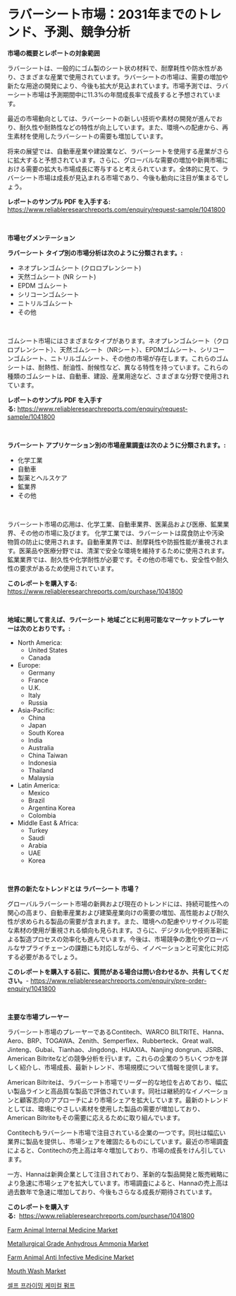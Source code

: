 <p><h1>ラバーシート市場：2031年までのトレンド、予測、競争分析</h1></p><p><strong>市場の概要とレポートの対象範囲</strong></p>
<p><p>ラバーシートは、一般的にゴム製のシート状の材料で、耐摩耗性や防水性があり、さまざまな産業で使用されています。ラバーシートの市場は、需要の増加や新たな用途の開発により、今後も拡大が見込まれています。市場予測では、ラバーシート市場は予測期間中に11.3%の年間成長率で成長すると予想されています。</p><p>最近の市場動向としては、ラバーシートの新しい技術や素材の開発が進んでおり、耐久性や耐熱性などの特性が向上しています。また、環境への配慮から、再生素材を使用したラバーシートの需要も増加しています。</p><p>将来の展望では、自動車産業や建設業など、ラバーシートを使用する産業がさらに拡大すると予想されています。さらに、グローバルな需要の増加や新興市場における需要の拡大も市場成長に寄与すると考えられています。全体的に見て、ラバーシート市場は成長が見込まれる市場であり、今後も動向に注目が集まるでしょう。</p></p>
<p><strong>レポートのサンプル PDF を入手する:</strong> <a href="https://www.reliableresearchreports.com/enquiry/request-sample/1041800">https://www.reliableresearchreports.com/enquiry/request-sample/1041800</a></p>
<p>&nbsp;</p>
<p><strong>市場セグメンテーション</strong></p>
<p><strong>ラバーシート タイプ別の市場分析は次のように分類されます。:</strong></p>
<p><ul><li>ネオプレンゴムシート (クロロプレンシート)</li><li>天然ゴムシート (NR シート)</li><li>EPDM ゴムシート</li><li>シリコーンゴムシート</li><li>ニトリルゴムシート</li><li>その他</li></ul></p>
<p>&nbsp;</p>
<p><p>ゴムシート市場にはさまざまなタイプがあります。ネオプレンゴムシート（クロロプレンシート）、天然ゴムシート（NRシート）、EPDMゴムシート、シリコーンゴムシート、ニトリルゴムシート、その他の市場が存在します。これらのゴムシートは、耐熱性、耐油性、耐候性など、異なる特性を持っています。これらの種類のゴムシートは、自動車、建設、産業用途など、さまざまな分野で使用されています。</p></p>
<p><strong>レポートのサンプル PDF を入手する:</strong>&nbsp;<a href="https://www.reliableresearchreports.com/enquiry/request-sample/1041800">https://www.reliableresearchreports.com/enquiry/request-sample/1041800</a></p>
<p>&nbsp;</p>
<p><strong> ラバーシート アプリケーション別の市場産業調査は次のように分類されます。:</strong></p>
<p><ul><li>化学工業</li><li>自動車</li><li>製薬とヘルスケア</li><li>鉱業界</li><li>その他</li></ul></p>
<p>&nbsp;</p>
<p><p>ラバーシート市場の応用は、化学工業、自動車業界、医薬品および医療、鉱業業界、その他の市場に及びます。 化学工業では、ラバーシートは腐食防止や汚染物質の防止に使用されます。自動車業界では、耐摩耗性や防振性能が重視されます。医薬品や医療分野では、清潔で安全な環境を維持するために使用されます。 鉱業業界では、耐久性や化学耐性が必要です。その他の市場でも、安全性や耐久性の要求があるため使用されています。</p></p>
<p><strong>このレポートを購入する:</strong>&nbsp; <a href="https://www.reliableresearchreports.com/purchase/1041800">https://www.reliableresearchreports.com/purchase/1041800</a></p>
<p>&nbsp;</p>
<p><strong>地域に関して言えば、ラバーシート 地域ごとに利用可能なマーケットプレーヤーは次のとおりです。:</strong></p>
<p><ul>
    <li>
        North America:
        <ul>
            <li>United States</li>
            <li>Canada</li>
        </ul>
    </li>
    <li>
        Europe:
        <ul>
            <li>Germany</li>
            <li>France</li>
            <li>U.K.</li>
            <li>Italy</li>
            <li>Russia</li>
        </ul>
    </li>
    <li>
        Asia-Pacific:
        <ul>
            <li>China</li>
            <li>Japan</li>
            <li>South Korea</li>
            <li>India</li>
            <li>Australia</li>
            <li>China Taiwan</li>
            <li>Indonesia</li>
            <li>Thailand</li>
            <li>Malaysia</li>
        </ul>
    </li>
    <li>
        Latin America:
        <ul>
            <li>Mexico</li>
            <li>Brazil</li>
            <li>Argentina Korea</li>
            <li>Colombia</li>
        </ul>
    </li>
    <li>
        Middle East & Africa:
        <ul>
            <li>Turkey</li>
            <li>Saudi</li>
            <li>Arabia</li>
            <li>UAE</li>
            <li>Korea</li>
        </ul>
    </li>
    </ul></p>
<p>&nbsp;</p>
<p><strong>世界の新たなトレンドとは ラバーシート 市場？</strong></p>
<p><p>グローバルラバーシート市場の新興および現在のトレンドには、持続可能性への関心の高まり、自動車産業および建築産業向けの需要の増加、高性能および耐久性が求められる製品の需要が含まれます。また、環境への配慮やリサイクル可能な素材の使用が重視される傾向も見られます。さらに、デジタル化や技術革新による製造プロセスの効率化も進んでいます。今後は、市場競争の激化やグローバルなサプライチェーンの課題にも対応しながら、イノベーションと可変化に対応する必要があるでしょう。</p></p>
<p><strong>このレポートを購入する前に、質問がある場合は問い合わせるか、共有してください。</strong>- <a href="https://www.reliableresearchreports.com/enquiry/pre-order-enquiry/1041800">https://www.reliableresearchreports.com/enquiry/pre-order-enquiry/1041800</a></p>
<p>&nbsp;</p>
<p><strong>主要な市場プレーヤー</strong></p>
<p><p>ラバーシート市場のプレーヤーであるContitech、WARCO BILTRITE、Hanna、Aero、BRP、TOGAWA、Zenith、Semperflex、Rubberteck、Great wall、Jinteng、Gubai、Tianhao、Jingdong、HUAXIA、Nanjing dongrun、JSRB、American Biltriteなどの競争分析を行います。これらの企業のうちいくつかを詳しく紹介し、市場成長、最新トレンド、市場規模について情報を提供します。</p><p>American Biltriteは、ラバーシート市場でリーダー的な地位を占めており、幅広い製品ラインと高品質な製品で評価されています。同社は継続的なイノベーションと顧客志向のアプローチにより市場シェアを拡大しています。最新のトレンドとしては、環境にやさしい素材を使用した製品の需要が増加しており、American Biltriteもその需要に応えるために取り組んでいます。</p><p>Contitechもラバーシート市場で注目されている企業の一つです。同社は幅広い業界に製品を提供し、市場シェアを確固たるものにしています。最近の市場調査によると、Contitechの売上高は年々増加しており、市場の成長をけん引しています。</p><p>一方、Hannaは新興企業として注目されており、革新的な製品開発と販売戦略により急速に市場シェアを拡大しています。市場調査によると、Hannaの売上高は過去数年で急速に増加しており、今後もさらなる成長が期待されています。</p></p>
<p><strong>このレポートを購入する:</strong>&nbsp;&nbsp;<a href="https://www.reliableresearchreports.com/purchase/1041800">https://www.reliableresearchreports.com/purchase/1041800</a></p>
<p><p><a href="https://view.publitas.com/reportprime-1/farm-animal-internal-medicine-market-growth-market-trends-covid-19-impact-and-forecasts-for-period-from-2023-2030/">Farm Animal Internal Medicine Market</a></p><p><a href="https://issuu.com/reportprime-2/docs/metallurgical-grade-anhydrous-ammonia-market-size-">Metallurgical Grade Anhydrous Ammonia Market</a></p><p><a href="https://view.publitas.com/reportprime-1/farm-animal-anti-infective-medicine-market-research-report-forecasted-for-period-from-2023-2030-by-market-type-market-application-and-region-k8a4_km7wymg/">Farm Animal Anti Infective Medicine Market</a></p><p><a href="https://cute-banjo-8ca.notion.site/Mouth-Wash-Market-Size-Share-Trends-Analysis-Report-By-Application-Regional-Outlook-Competitive-ecf55df4aaf743b597ff11b87908962f">Mouth Wash Market</a></p><p><a href="https://github.com/laholand/Market-Research-Report-List-2/blob/main/1226759189504.md">셀프 프라이밍 케미컬 펌프</a></p></p>